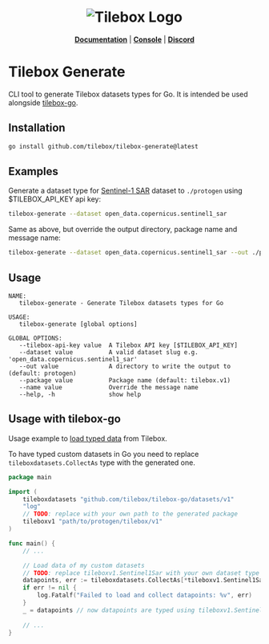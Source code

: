 <h1 align="center">
  <img src="https://storage.googleapis.com/tbx-web-assets-2bad228/banners/tilebox-banner.svg" alt="Tilebox Logo">
  <br>
</h1>

<p align="center">
  <a href="https://docs.tilebox.com/introduction"><b>Documentation</b></a>
  |
  <a href="https://console.tilebox.com/"><b>Console</b></a>
  |
  <a href="https://tilebox.com/discord"><b>Discord</b></a>
</p>

# Tilebox Generate

CLI tool to generate Tilebox datasets types for Go. It is intended be used alongside [tilebox-go](https://github.com/tilebox/tilebox-go).

## Installation

```bash
go install github.com/tilebox/tilebox-generate@latest
```

## Examples

Generate a dataset type for [Sentinel-1 SAR](https://docs.tilebox.com/datasets/open-data) dataset to `./protogen` using $TILEBOX_API_KEY api key:

```bash
tilebox-generate --dataset open_data.copernicus.sentinel1_sar
```

Same as above, but override the output directory, package name and message name:

```bash
tilebox-generate --dataset open_data.copernicus.sentinel1_sar --out ./protogen --package tilebox.v1 --name MyDataset
```

## Usage

```
NAME:
   tilebox-generate - Generate Tilebox datasets types for Go

USAGE:
   tilebox-generate [global options]

GLOBAL OPTIONS:
   --tilebox-api-key value  A Tilebox API key [$TILEBOX_API_KEY]
   --dataset value          A valid dataset slug e.g. 'open_data.copernicus.sentinel1_sar'
   --out value              A directory to write the output to (default: protogen)
   --package value          Package name (default: tilebox.v1)
   --name value             Override the message name
   --help, -h               show help
```

## Usage with tilebox-go

Usage example to [load typed data](https://github.com/tilebox/tilebox-go/blob/main/examples/load/main.go) from Tilebox.

To have typed custom datasets in Go you need to replace `tileboxdatasets.CollectAs` type with the generated one.

```go
package main

import (
	tileboxdatasets "github.com/tilebox/tilebox-go/datasets/v1"
	"log"
	// TODO: replace with your own path to the generated package
	tileboxv1 "path/to/protogen/tilebox/v1"
)

func main() {
	// ...

	// Load data of my custom datasets
	// TODO: replace tileboxv1.Sentinel1Sar with your own dataset type
	datapoints, err := tileboxdatasets.CollectAs[*tileboxv1.Sentinel1Sar](collection.Load(ctx, loadInterval))
	if err != nil {
		log.Fatalf("Failed to load and collect datapoints: %v", err)
	}
	_ = datapoints // now datapoints are typed using tileboxv1.Sentinel1Sar
	
	// ...
}
```
